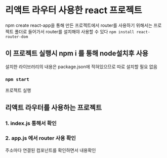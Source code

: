 # 리액트 라우터 사용한 react 프로젝트
npm create react-app을 통해 만든 프로젝트에서 router를
사용하기 위해서는 프로젝트 폴더로 들어가서 router를 설치해야 사용할 수 있다 
`npm install react-router-dom`

## 이 프로젝트 실행시 npm i 를 통해 node설치후 사용 
설치한 라이브러리의 내용은 package.json에 적혀있으므로 따로 설치할 필요 없음

### `npm start`
프로젝트 실행

## 리액트 라우터를 사용하는 프로젝트

### 1. index.js 통해서 <BrowserRouter>확인
### 2. app.js 에서 router 사용 확인 
주소마다 연결된 컴포넌트를 확인하면서 내용확인

